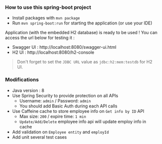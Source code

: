 ### How to use this spring-boot project

- Install packages with `mvn package`
- Run `mvn spring-boot:run` for starting the application (or use your IDE)

Application (with the embedded H2 database) is ready to be used ! You can access the url below for testing it :

- Swagger UI : http://localhost:8080/swagger-ui.html
- H2 UI : http://localhost:8080/h2-console

> Don't forget to set the `JDBC URL` value as `jdbc:h2:mem:testdb` for H2 UI.



### Modifications

- Java version : 8
- Use Spring Security to provide protection on all APIs
  - Username: `admin` / Password: `admin`
  - You should add Basic Auth during each API calls
- Use Caffeine cache to store employee info on `Get info by ID` API
  - Max size: `200` / expire time: `1 min`
  - `Update/Add/Delete` employee info api will update employ info in cache
- Add validation on `Employee entity` and `employId`
- Add unit several test cases
